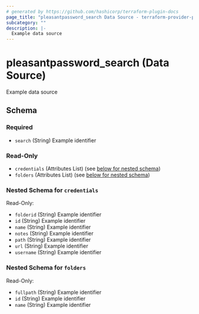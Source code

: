 ```yaml
---
# generated by https://github.com/hashicorp/terraform-plugin-docs
page_title: "pleasantpassword_search Data Source - terraform-provider-pleasant-password-server"
subcategory: ""
description: |-
  Example data source
---
```


# pleasantpassword_search (Data Source)

Example data source



<!-- schema generated by tfplugindocs -->
## Schema

### Required

- `search` (String) Example identifier

### Read-Only

- `credentials` (Attributes List) (see [below for nested schema](#nestedatt--credentials))
- `folders` (Attributes List) (see [below for nested schema](#nestedatt--folders))

<a id="nestedatt--credentials"></a>
### Nested Schema for `credentials`

Read-Only:

- `folderid` (String) Example identifier
- `id` (String) Example identifier
- `name` (String) Example identifier
- `notes` (String) Example identifier
- `path` (String) Example identifier
- `url` (String) Example identifier
- `username` (String) Example identifier


<a id="nestedatt--folders"></a>
### Nested Schema for `folders`

Read-Only:

- `fullpath` (String) Example identifier
- `id` (String) Example identifier
- `name` (String) Example identifier
